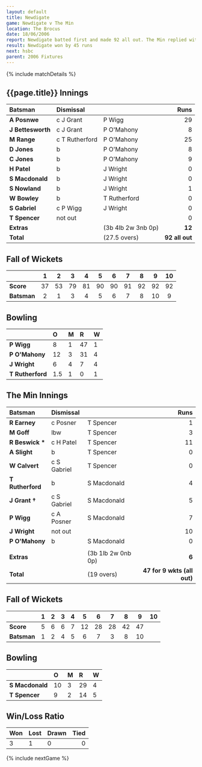 ```yaml
---
layout: default
title: Newdigate
game: Newdigate v The Min
location: The Brocus
date: 18/06/2006
report: Newdigate batted first and made 92 all out. The Min replied with 47 for 9 wkts (all out)
result: Newdigate won by 45 runs
next: hsbc
parent: 2006 Fixtures
---
```


{% include matchDetails %}

## {{page.title}} Innings

| Batsman | Dismissal |  | Runs |
|:---|:---|---|---:|
| **A Posnwe** | c J Grant | P Wigg | 29 |
| **J Bettesworth** | c J Grant | P O'Mahony | 8 |
| **M Range** | c T Rutherford | P O'Mahony | 25 |
| **D Jones** | b | P O'Mahony | 8 |
| **C Jones** | b | P O'Mahony | 9 |
| **H Patel** | b | J Wright | 0 |
| **S Macdonald** | b | J Wright |  0|
| **S Nowland** | b | J Wright | 1 |
| **W Bowley** | b | T Rutherford | 0 |
| **S Gabriel** | c P Wigg | J Wright | 0 |
| **T Spencer** | not out |  | 0 |
| **Extras** | | (3b 4lb 2w 3nb 0p) | **12** |
| **Total** | | (27.5 overs) | **92 all out** |

## Fall of Wickets

| | 1 | 2 | 3 | 4 | 5 | 6 | 7 | 8 | 9 | 10 |
|---|:---:|:---:|:---:|:---:|:---:|:---:|:---:|:---:|:---:|:---:|
| **Score** | 37 | 53 | 79 | 81 | 90 | 90 | 91 | 92 | 92 | 92 |
| **Batsman** | 2 | 1 | 3 | 4 | 5 | 6 | 7 | 8 | 10 | 9 |

## Bowling

| | O | M | R | W |
|---|:---|:---|:---|:---|
| **P Wigg** | 8 | 1 | 47 | 1 |
| **P O'Mahony** | 12 | 3 | 31 | 4 |
| **J Wright** | 6 | 4 | 7 | 4 |
| **T Rutherford** | 1.5 | 1 | 0 | 1 |

## The Min Innings

| Batsman | Dismissal |  | Runs |
|:---|:---|---|---:|
| **R Earney** | c Posner | T Spencer | 1 |
| **M Goff** | lbw | T Spencer | 3 |
| **R Beswick &#42;** | c H Patel | T Spencer | 11 |
| **A Slight** | b | T Spencer | 0 |
| **W Calvert** | c S Gabriel | T Spencer | 0 |
| **T Rutherford** | b | S Macdonald | 4 |
| **J Grant &#8224;** | c S Gabriel | S Macdonald | 5 |
| **P Wigg** | c A Posner | S Macdonald | 7 |
| **J Wright** | not out |  | 10 |
| **P O'Mahony** | b | S Macdonald | 0 |
|  |  |  |  |
| **Extras** | | (3b 1lb 2w 0nb 0p) | **6** |
| **Total** | | (19 overs) | **47 for 9 wkts (all out)** |

## Fall of Wickets

| | 1 | 2 | 3 | 4 | 5 | 6 | 7 | 8 | 9 | 10 |
|---|:---:|:---:|:---:|:---:|:---:|:---:|:---:|:---:|:---:|:---:|
| **Score** | 5 | 6 | 6 | 7 | 12 | 28 | 28 | 42 | 47 |  |
| **Batsman** | 1 | 2 | 4 | 5 | 6 | 7 | 3 | 8 | 10 |  |

## Bowling

| | O | M | R | W |
|---|:---|:---|:---|:---|
| **S Macdonald** | 10 | 3 | 29 | 4 |
| **T Spencer** | 9 | 2 | 14 | 5 |

## Win/Loss Ratio

| Won | Lost | Drawn | Tied |
|:---|:---|:---|---:|
| 3 | 1 | 0 | 0 |

{% include nextGame %}